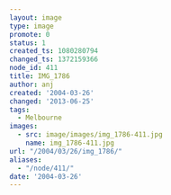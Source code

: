 ```yaml
---
layout: image
type: image
promote: 0
status: 1
created_ts: 1080280794
changed_ts: 1372159366
node_id: 411
title: IMG_1786
author: anj
created: '2004-03-26'
changed: '2013-06-25'
tags:
  - Melbourne
images:
  - src: image/images/img_1786-411.jpg
    name: img_1786-411.jpg
url: "/2004/03/26/img_1786/"
aliases:
  - "/node/411/"
date: '2004-03-26'
---
```


